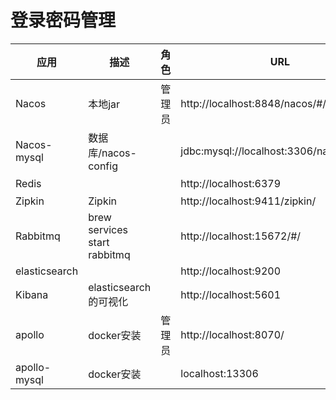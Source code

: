 # 登录密码管理

| 应用          | 描述                         | 角色   | URL                                      | 账号                             |
| ------------- | ---------------------------- | ------ | ---------------------------------------- | -------------------------------- |
| Nacos         | 本地jar                      | 管理员 | http://localhost:8848/nacos/#/welcome    | nacos/nacos                      |
| Nacos-mysql   | 数据库/nacos-config          |        | jdbc:mysql://localhost:3306/nacos_config | root/12345678                    |
| Redis         |                              |        | http://localhost:6379                    | <空>/<空>                        |
| Zipkin        | Zipkin                       |        | http://localhost:9411/zipkin/            |                                  |
| Rabbitmq      | brew services start rabbitmq |        | http://localhost:15672/#/                | guest/guest<br>uyaba/gk123456  |
| elasticsearch |                              |        | http://localhost:9200                    |                                  |
| Kibana        | elasticsearch的可视化        |        | http://localhost:5601                    |                                  |
| apollo        | docker安装                   | 管理员 | http://localhost:8070/                   | apollo/admin<br>uyaba/gk123456 |
| apollo-mysql  | docker安装                   |        | localhost:13306                          | root/<空>                        |

